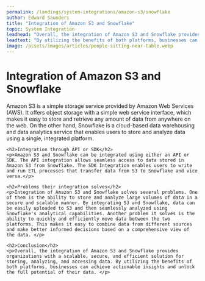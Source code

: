 ```yaml
---
permalink: /landings/system-integrations/amazon-s3/snowflake
author: Edward Saunders
title: "Integration of Amazon S3 and Snowflake"
topic: System Integration
leadhead: "Overall, the integration of Amazon S3 and Snowflake provides organizations with a scalable, secure, and efficient solution for storing, analyzing, and accessing data"
leadtext: "By utilizing the benefits of both platforms, businesses can achieve actionable insights and unlock the full potential of their data."
image: /assets/images/articles/people-sitting-near-table.webp
---
```

<div class="arttext">    <h1>Integration of Amazon S3 and Snowflake</h1>
    <p>Amazon S3 is a simple storage service provided by Amazon Web Services (AWS). It offers object storage with a simple web service interface, which makes it easy to store and retrieve any amount of data from anywhere on the web. On the other hand, Snowflake is a cloud-based data warehousing and data analytics service that enables users to store and analyze data using a single, integrated platform.</p>
    
    <h2>Integration through API or SDK</h2>
    <p>Amazon S3 and Snowflake can be integrated using either an API or SDK. The API integration allows seamless access to data stored in Amazon S3 from Snowflake. The SDK Integration enables users to write and run ETL processes that transfer data from S3 to Snowflake and vice versa.</p>
    
    <h2>Problems their integration solves</h2>
    <p>Integration of Amazon S3 and Snowflake solves several problems. One of them is the ability to store and analyze large volumes of data in a secure and scalable manner. By integrating S3 and Snowflake, data can be easily uploaded to S3 and then seamlessly analyzed using Snowflake's analytical capabilities. Another problem it solves is the ability to quickly and efficiently move data between the two platforms. This makes it easy to combine data from different sources and make better informed decisions based on a comprehensive view of the data. </p>
    
    <h2>Conclusion</h2>
    <p>Overall, the integration of Amazon S3 and Snowflake provides organizations with a scalable, secure, and efficient solution for storing, analyzing, and accessing data. By utilizing the benefits of both platforms, businesses can achieve actionable insights and unlock the full potential of their data. </p>
</div>